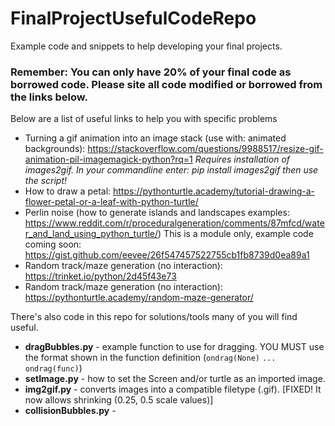 # FinalProjectUsefulCodeRepo
Example code and snippets to help developing your final projects.

### Remember: You can only have 20% of your final code as borrowed code. Please site all code modified or borrowed from the links below.

Below are a list of useful links to help you with specific problems
- Turning a gif animation into an image stack (use with: animated backgrounds): https://stackoverflow.com/questions/9988517/resize-gif-animation-pil-imagemagick-python?rq=1
*Requires installation of images2gif. In your commandline enter: pip install images2gif then use the script!*
- How to draw a petal: https://pythonturtle.academy/tutorial-drawing-a-flower-petal-or-a-leaf-with-python-turtle/
- Perlin noise (how to generate islands and landscapes examples: https://www.reddit.com/r/proceduralgeneration/comments/87mfcd/water_and_land_using_python_turtle/) This is a module only, example code coming soon: https://gist.github.com/eevee/26f547457522755cb1fb8739d0ea89a1
- Random track/maze generation (no interaction): https://trinket.io/python/2d45f43e73
- Random track/maze generation (no interaction): https://pythonturtle.academy/random-maze-generator/


There's also code in this repo for solutions/tools many of you will find useful.
- **dragBubbles.py** - example function to use for dragging. YOU MUST use the format shown in the function definition (`ondrag(None)` `...` `ondrag(func)`)
- **setImage.py** - how to set the Screen and/or turtle as an imported image.
- **img2gif.py** - converts images into a compatible filetype (.gif). [FIXED! It now allows shrinking (0.25, 0.5 scale values)]
- **collisionBubbles.py** - 

